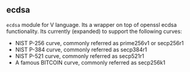 ## ecdsa

`ecdsa` module for V language. Its a wrapper on top of openssl ecdsa functionality.
Its currently (expanded) to support the following curves:
- NIST P-256 curve, commonly referred as prime256v1 or secp256r1
- NIST P-384 curve, commonly referred as secp384r1 
- NIST P-521 curve, commonly referred as secp521r1
- A famous BITCOIN curve, commonly referred as secp256k1